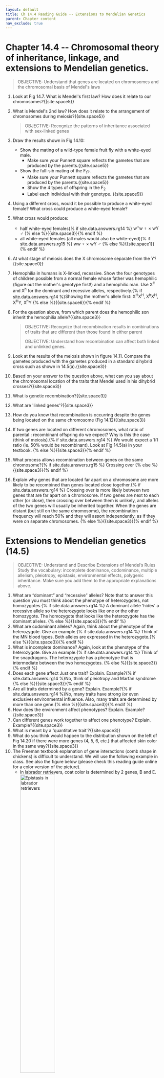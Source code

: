 ```yaml
---
layout: default
title: Ch 14.4 Reading Guide -- Extensions to Mendelian Genetics
parent: Chapter content
nav_exclude: true
---
```



# Chapter 14.4 -- Chromosomal theory of inheritance, linkage, and extensions to Mendelian genetics.

> OBJECTIVE: Understand that genes are located on chromosomes and the chromosomal basis of Mendel's laws

1. Look at Fig 14.7. What is Mendel's first law? How does it relate to our chromosomes?{{site.space5}}
2. What is Mendel's 2nd law? How does it relate to the arrangement of chromosomes during meiosis?{{site.space5}}

    > OBJECTIVE: Recognize the patterns of inheritance associated with sex-linked genes

3. Draw the results shown in Fig 14.10:
    * Show the mating of a wild-type female fruit fly with a white-eyed male.
        * Make sure your Punnett square reflects the gametes that are produced by the parents.{{site.space5}}
    * Show the full-sib mating of the F<sub>1</sub>s.
        * Make sure your Punnett square reflects the gametes that are produced by the parents.{{site.space5}}
        * Show the 4 types of offspring in the F<sub>2</sub>
        * Label each individual with their genotype. {{site.space9}}
4. Using a different cross, would it be possible to produce a white-eyed female? What cross could produce a white-eyed female?
4. What cross would produce:
    * half white-eyed females{% if site.data.answers.rg14 %}<span class="ans"> w<sup>+</sup>w	&#9792; &times; wY 	&#9794;     </span>{% else %}{{site.space3}}{% endif %}
    * all white-eyed females (all males would also be white-eyed){% if site.data.answers.rg15 %}<span class="ans">  ww &#9792; &times; wY 	&#9794;    </span>{% else %}{{site.space1}}{% endif %}
5. At what stage of meiosis does the X chromosome separate from the Y?{{site.space0}}
6. Hemophilia in humans is X-linked, recessive. Show the four genotypes of children possible from a normal female whose father was hemophilic (figure out the mother's genotype first!) and a hemophilic man. Use X<sup>H</sup> and X<sup>h</sup> for the dominant and recessive alleles, respectively.{% if site.data.answers.rg14 %}<span class="ans">Showing the mother's allele first:
   X<sup>H</sup>X<sup>H</sup>,
   X<sup>h</sup>X<sup>H</sup>,  
   X<sup>H</sup>Y,
   X<sup>h</sup>Y
   </span>{% else %}{{site.space6}}{% endif %}
7. For the question above, from which parent does the hemophilic son inherit the hemophilia allele?{{site.space3}}

    > OBJECTIVE: Recognize that recombination results in combinations of traits that are different than those found in either parent
    >
    > OBJECTIVE: Understand how recombination can affect both linked and unlinked genes.

10. Look at the results of the meiosis shown in figure 14.11. Compare the gametes produced with the gametes produced in a standard dihybrid cross such as shown in 14.5(a).{{site.space3}}
4. Based on your answer to the question above, what can you say about the chromosomal location of the traits that Mendel used in his dihybrid crosses?{{site.space3}}
5. What is genetic recombination?{{site.space3}}
6. What are 'linked genes'?{{site.space3}}
7. How do you know that recombination is occurring despite the genes being located on the same chromosome (Fig 14.12){{site.space3}}
8. If two genes are located on different chromosomes, what ratio of parental : recombinant offspring do we expect? Why is this the case (think of meiosis).{% if site.data.answers.rg14 %}<span class="ans"> We would expect a 1:1 ratio (ie. 50% would be recombinant). Look at Fig 14.5(a) in your textbook.   </span>{% else %}{{site.space3}}{% endif %}
9. What process allows recombination between genes on the same chromosome?{% if site.data.answers.rg15 %}<span class="ans">  Crossing over </span>{% else %}{{site.space3}}{% endif %}
10. Explain why genes that are located far apart on a chromosome are more likely to be recombined than genes located close together.{% if site.data.answers.rg14 %}<span class="ans"> Crossing over is more likely between two genes that are far apart on a chromosome. If two genes are next to each other (or close), then crossing over between them is unlikely, and alleles of the two genes will usually be inherited together. When the genes are distant (but still on the same chromosome), the recombination frequency will reach 50% and they will assort independently, as if they were on separate chromosomes. </span>{% else %}{{site.space3}}{% endif %}

<!-- This next example is from Griffiths Intro to Genetic Analysis p 131
10. For this question, use the attached figure (it appears at the end of this very long question). In this question, we will draw 2 genes as if they are on the same chromosome. However, *we do not know if this is true until we see results*. {% if site.data.answers.rg14 %}<span class="ans"> See the final part of this question for the final answer (distance between genes). </span>{% endif %}
    1. In *Drosophila*, one gene results in purple eyes (*pr*) rather than the wild-type red eyes (*pr*<sup>+</sup>). Another gene affects wing length (*vg*, vestigial; *vg*<sup>+</sup>, normal). Both wild-type alleles are dominant.
    1. What gametes are produced by each of 2 homozygotes listed below? Hint: Each individual produces only one type of gamete. Write your answer below and in the attached figure. (The following boxed items will help you understand the notation, which is one of the conventions used in genetics). Remember that each gamete should have one allele from each of the 2 genes.
                  <center><strong>  <em>pr/pr</em> . <em>vg/vg</em> &times; <em>pr<sup>+</sup>/pr<sup>+</sup></em> . <em>vg<sup>+</sup>/vg<sup>+</sup></em></strong></center>{{site.space3}}
       <style>
       .box {
         padding: 10px;
         border: 2px solid black;
         margin: 0;
       }
       </style>
       <div class="box" markdown="1">
         <ul><li> A slash indicates that the alleles are a homologous pair.</li>
         <li> The dot indicates that we don't know if the genes are on the same chromosome or not.</li>
         <li> If we know they are on different chromosomes, we'd use a semicolon (;) instead (eg. A/a;B/B).</li>
         <li> If we know they are on the same chromosome we'd write them adjacent to each other (eg. AB/aB).</li></ul>
       </div>
    1. Write the genotype of the F<sub>1</sub> dihybrid in the attached diagram.
    1. Do a testcross of the F<sub>1</sub> with a doubly homozygous recessive male to produce an F<sub>2</sub>.
       <style>
       .box {
         padding: 10px;
         border: 2px solid black;
         margin: 0;
       }
       </style>
       <div class="box" markdown="1">
         <ul><li>In the diagram, arrow 'a' indicates transmission of genes from the tester. All offspring of the tester receive the same alleles from the tester.</li>
         <li>Arrow 'b' indicates transmission of genes from the F<sub>1</sub> dihybrid.</li>
         <li>Remember that even though they are drawn on the same chromosome, we don't know if that is true or not. Draw all possible genotypes of the offspring, assuming independent assortment.</li></ul>
    1. For each of the genotypes produced in F<sub>2</sub>, indicate (with a **'P'**) if it is a parental type or recombinant (indicate with an **'R'**).{{site.space3}}
    1. *If* these genes were assorting independently, what ratio of the F<sub>2</sub> genotypes would you expect? In other words, what would Mendel have predicted?{{site.space1}}
    1. After doing the experiment, you found the following numbers of offspring. Write these numbers onto your diagram.

       | Genotype | Number of F<sub>2</sub> |
       |:-:|-|
       |*pr<sup>+</sup>*/*pr* . *vg<sup>+</sup>*/*vg* | 1339
       |*pr*/*pr* . *vg*/*vg* | 1195 |
       |*pr<sup>+</sup>*/*pr* . *vg*/*vg* | 151 |
       |*pr*/*pr* . *vg<sup>+</sup>*/*vg* | 154 |
       | Total:   |   |

    1. What is the total number in F<sub>2</sub>?{{site.space0}}
    1. How many parental types are there? What proportion are parental?{{site.space0}}
    1. How many recombinants are there? What proportion are recombinant?{{site.space0}}
    1. What is the map distance separating these two genes?{% if site.data.answers.rg15 %}<span class="ans"> 10.7 map units     </span>{% else %}{{site.space3}}{% endif %}

        <img align="center" width="100%" src="{{site.url}}/b40/assets/ch15/recombination.png" alt="Exercise for recombination">
-->





# Extensions to Mendelian genetics (14.5)

> OBJECTIVE: Understand and Describe Extensions of Mendel’s Rules
> Study the vocabulary: incomplete dominance, codominance, multiple allelism, pleiotropy, epistasis, environmental effects, polygenic inheritance. Make sure you add them to the appropriate explanations above.


1. What are “dominant” and “recessive” alleles? Note that to answer this question you must think about the phenotype of heterozygotes, not homozygotes.{% if site.data.answers.rg14 %}<span class="ans"> A dominant allele 'hides' a recessive allele so the heterozygote looks like one or the other homozygote. The homozygote that looks like the heterozygote has the dominant alleles. </span>{% else %}{{site.space3}}{% endif %}
2. What are codominant alleles? Again, think about the phenotype of the heterozygote. Give an example.{% if site.data.answers.rg14 %}<span class="ans"> Think of the MN blood types. Both alleles are expressed in the heterozygote.</span>{% else %}{{site.space3}}{% endif %}
3. What is incomplete dominance? Again, look at the phenotype of the heterozygote. Give an example.{% if site.data.answers.rg14 %}<span class="ans"> Think of the snapdragons. The heterozygote has a phenotype that is intermediate between the two homozygotes.      </span>{% else %}{{site.space3}}{% endif %}
4. Does each gene affect Just one trait? Explain. Example?{% if site.data.answers.rg14 %}<span class="ans">No, think of pleiotropy and Marfan syndrome </span>{% else %}{{site.space3}}{% endif %}
5. Are all traits determined by a gene? Explain. Example?{% if site.data.answers.rg14 %}<span class="ans">No, many traits have strong (or even exclusive) environmental influence. Also, many traits are determined by more than one gene.</span>{% else %}{{site.space3}}{% endif %}
6. How does the environment affect phenotypes? Explain. Example?{{site.space3}}
7. Can different genes work together to affect one phenotype? Explain. Example?{{site.space3}}
11. What is meant by a 'quantitative trait'?{{site.space3}}
8. What do you think would happen to the distribution shown on the left of Fig 14.20 if there were more genes (4, 5, 6, etc.) that affected skin color in the same way?{{site.space3}}
8. The Freeman textbook explanation of gene interactions (comb shape in chickens) is difficult to understand. We will use the following example in class. See also the figure below (please check this reading guide online for a color version of the picture).
    * In labrador retrievers, coat color is determined by 2 genes, B and E.
      <img align="center" width="50%" src="{{site.url}}/b40/assets/ch14/labradors.png" alt="Epistasis in labrador retrievers">
    * The B gene determines the color of the hair shaft, with the dominant allele (BB, Bb genotypes) producing black dogs, and the recessive allele (bb genotype) producing brown dogs.
    * The E locus simply determines whether or not any pigment is deposited into the hair shaft. The dominant allele results in pigment being deposited (genotypes EE and Ee). The recessive allele prevents color from being deposited (genotype ee).
    * If pigment is deposited, then the dog will be the color of that pigment (either brown or black). If no pigment is deposited, the dog will be 'yellow'. Note that if the dog is ee (and has no pigment deposited), the genotype at the the B locus doesn't matter -- in all cases it will be 'yellow'.
    * You can see the results of a dihybrid cross in the figure below. All ee dogs are yellow, regardless of the B locus. Calculate the phenotype ratios: you'll see that this is a modification of the standard 9:3:3:1 ratio that we expect from 2 genes. In this case, one of the groups of 3 has been combined with the double recessive homozygote to form a phenotype ratio of 9:3:4.
    * You can see that the two genes *interact* with each other to produce the final phenotype. There are different ways that genes can interact, and this way is called **epistasis**. In epistasis, the effects of one gene can be completely masked by the effects of the other gene. Freeman descusses a similar case with the *H* gene masking the effects of the *I* gene in the ABO blood type.
8. How are the labs in the figure above a modification of the 9:3:3:1 ratio? Which groups are combined?{{site.space3}}
7. What does the E locus do and why are all recessive homozygotes yellow, regardless of the other (B) locus?{{site.space3}}
